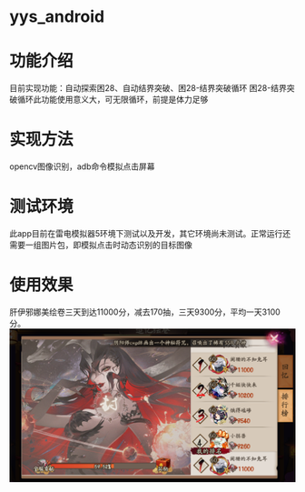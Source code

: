 # yys_android
# 功能介绍
目前实现功能：自动探索困28、自动结界突破、困28-结界突破循环
困28-结界突破循环此功能使用意义大，可无限循环，前提是体力足够

# 实现方法
opencv图像识别，adb命令模拟点击屏幕

# 测试环境
此app目前在雷电模拟器5环境下测试以及开发，其它环境尚未测试。正常运行还需要一组图片包，即模拟点击时动态识别的目标图像

# 使用效果
肝伊邪娜美绘卷三天到达11000分，减去170抽，三天9300分，平均一天3100分。
![img](./img/1.png)
